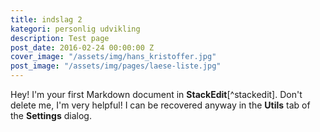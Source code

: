 ```yaml
---
title: indslag 2
kategori: personlig udvikling
description: Test page
post_date: 2016-02-24 00:00:00 Z
cover_image: "/assets/img/hans_kristoffer.jpg"
post_image: "/assets/img/pages/laese-liste.jpg"
---
```


Hey! I'm your first Markdown document in **StackEdit**[^stackedit]. Don't delete me, I'm very helpful! I can be recovered anyway in the **Utils** tab of the <i class="icon-cog"></i> **Settings** dialog.
